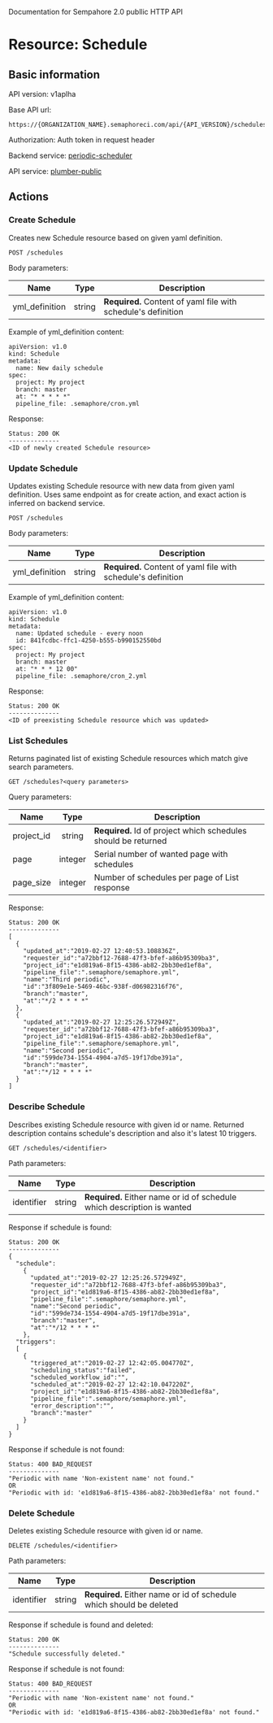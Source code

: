 Documentation for Sempahore 2.0 publlic HTTP API


# Resource: Schedule

## Basic information

API version: v1aplha

Base API url:
```
https://{ORGANIZATION_NAME}.semaphoreci.com/api/{API_VERSION}/schedules
```

Authorization: Auth token in request header

Backend service: [periodic-scheduler](https://github.com/renderedtext/periodic-scheduler)

API service: [plumber-public](https://github.com/renderedtext/plumber-public)  

## Actions

### Create Schedule

Creates new Schedule resource based on given yaml definition.

```
POST /schedules
```

Body parameters:

| Name           |  Type  | Description                                     |
|----------------|:------:|-------------------------------------------------|
| yml_definition | string | **Required.** Content of yaml file with schedule's definition |

Example of yml_definition content:
```
apiVersion: v1.0
kind: Schedule
metadata:
  name: New daily schedule
spec:
  project: My project
  branch: master
  at: "* * * * *"
  pipeline_file: .semaphore/cron.yml
```


Response:
```
Status: 200 OK
--------------
<ID of newly created Schedule resource>
```

### Update Schedule

Updates existing Schedule resource with new data from given yaml definition.
Uses same endpoint as for create action, and exact action is inferred on backend service.

```
POST /schedules
```

Body parameters:

| Name           |  Type  | Description                                     |
|----------------|:------:|-------------------------------------------------|
| yml_definition | string | **Required.** Content of yaml file with schedule's definition |

Example of yml_definition content:
```
apiVersion: v1.0
kind: Schedule
metadata:
  name: Updated schedule - every noon
  id: 841fcdbc-ffc1-4250-b555-b990152550bd
spec:
  project: My project
  branch: master
  at: "* * * 12 00"
  pipeline_file: .semaphore/cron_2.yml
```


Response:
```
Status: 200 OK
--------------
<ID of preexisting Schedule resource which was updated>
```

### List  Schedules

Returns paginated list of existing Schedule resources which match give search parameters.

```
GET /schedules?<query parameters>
```

Query parameters:

| Name       |  Type   | Description                                                |
|------------|:-------:|------------------------------------------------------------|
| project_id | string  | **Required.** Id of project which schedules should be returned |
| page       | integer | Serial number of wanted page with schedules                |
| page_size  | integer | Number of schedules per page of List response              |


Response:
```
Status: 200 OK
--------------
[
  {
    "updated_at":"2019-02-27 12:40:53.108836Z",
    "requester_id":"a72bbf12-7688-47f3-bfef-a86b95309ba3",
    "project_id":"e1d819a6-8f15-4386-ab82-2bb30ed1ef8a",
    "pipeline_file":".semaphore/semaphore.yml",
    "name":"Third periodic",
    "id":"3f809e1e-5469-46bc-938f-d06982316f76",
    "branch":"master",
    "at":"*/2 * * * *"
  },
  {
    "updated_at":"2019-02-27 12:25:26.572949Z",
    "requester_id":"a72bbf12-7688-47f3-bfef-a86b95309ba3",
    "project_id":"e1d819a6-8f15-4386-ab82-2bb30ed1ef8a",
    "pipeline_file":".semaphore/semaphore.yml",
    "name":"Second periodic",
    "id":"599de734-1554-4904-a7d5-19f17dbe391a",
    "branch":"master",
    "at":"*/12 * * * *"
  }
]
```

### Describe Schedule

Describes existing Schedule resource with given id or name.
Returned description contains schedule's description and also it's latest 10 triggers.

```
GET /schedules/<identifier>
```

Path parameters:

| Name       |  Type  | Description                                               |
|------------|:------:|-----------------------------------------------------------|
| identifier | string | **Required.** Either name or id of schedule which description is wanted |


Response if schedule is found:
```
Status: 200 OK
--------------
{
  "schedule":
    {
      "updated_at":"2019-02-27 12:25:26.572949Z",
      "requester_id":"a72bbf12-7688-47f3-bfef-a86b95309ba3",
      "project_id":"e1d819a6-8f15-4386-ab82-2bb30ed1ef8a",
      "pipeline_file":".semaphore/semaphore.yml",
      "name":"Second periodic",
      "id":"599de734-1554-4904-a7d5-19f17dbe391a",
      "branch":"master",
      "at":"*/12 * * * *"
    },
  "triggers":
  [
    {
      "triggered_at":"2019-02-27 12:42:05.004770Z",
      "scheduling_status":"failed",
      "scheduled_workflow_id":"",
      "scheduled_at":"2019-02-27 12:42:10.047220Z",
      "project_id":"e1d819a6-8f15-4386-ab82-2bb30ed1ef8a",
      "pipeline_file":".semaphore/semaphore.yml",
      "error_description":"",
      "branch":"master"
    }
  ]
}
```

Response if schedule is not found:
```
Status: 400 BAD_REQUEST
--------------
"Periodic with name 'Non-existent name' not found."
OR
"Periodic with id: 'e1d819a6-8f15-4386-ab82-2bb30ed1ef8a' not found."
```

### Delete Schedule

Deletes existing Schedule resource with given id or name.

```
DELETE /schedules/<identifier>
```

Path parameters:

| Name       |  Type  | Description                                           |
|------------|:------:|-------------------------------------------------------|
| identifier | string | **Required.** Either name or id of schedule which should be deleted |


Response if schedule is found and deleted:
```
Status: 200 OK
--------------
"Schedule successfully deleted."
```

Response if schedule is not found:
```
Status: 400 BAD_REQUEST
--------------
"Periodic with name 'Non-existent name' not found."
OR
"Periodic with id: 'e1d819a6-8f15-4386-ab82-2bb30ed1ef8a' not found."
```
